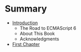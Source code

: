 # Summary

* [Introduction](README.md)
  * The Road to ECMAScript 6
  * About This Book
  * Acknowledgments
* [First Chapter](chapter1.md)

